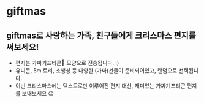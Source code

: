 # giftmas

## giftmas로 사랑하는 가족, 친구들에게 크리스마스 편지를 써보세요!
- 편지는 가짜기프티콘🎁 모양으로 전송됩니다. :)
- 유니콘, 5m 트리, 소행성 등 다양한 (가짜)선물이 준비되어있고, 랜덤으로 선택됩니다.
- 이번 크리스마스에는 텍스트로만 이루어진 편지 대신, 재미있는 가짜기프티콘 편지를 보내보세요 😉
